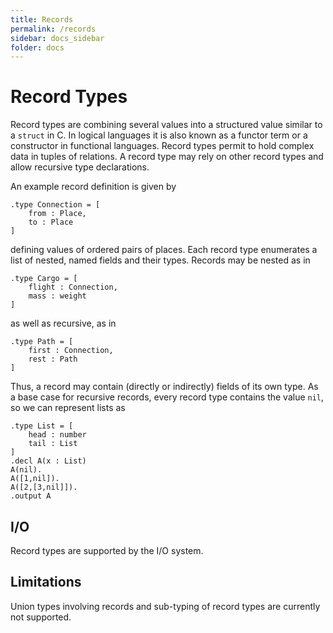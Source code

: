 ```yaml
---
title: Records
permalink: /records
sidebar: docs_sidebar
folder: docs
---
```


# Record Types

Record types are combining several values into a structured value similar to a `struct` in C. In logical languages it is also known as a functor term or a constructor in functional languages. Record types permit to hold complex data in tuples of relations. A record type may rely on other record types and allow recursive type declarations. 

An example record definition is given by
```
.type Connection = [
    from : Place,
    to : Place
]
```
defining values of ordered pairs of places. Each record type enumerates a list of nested, named fields and their types. Records may be nested as in
```
.type Cargo = [
    flight : Connection,
    mass : weight
]
```
as well as recursive, as in
```
.type Path = [
    first : Connection,
    rest : Path
]
```
Thus, a record may contain (directly or indirectly) fields of its own type. As a base case for recursive records, every record type contains the value `nil`, so we can represent lists as
```
.type List = [
    head : number
    tail : List
]
.decl A(x : List)
A(nil).
A([1,nil]).
A([2,[3,nil]]).
.output A
```

## I/O 

Record types are supported by the I/O system. 

## Limitations

Union types involving records and sub-typing of record types are currently not supported.
